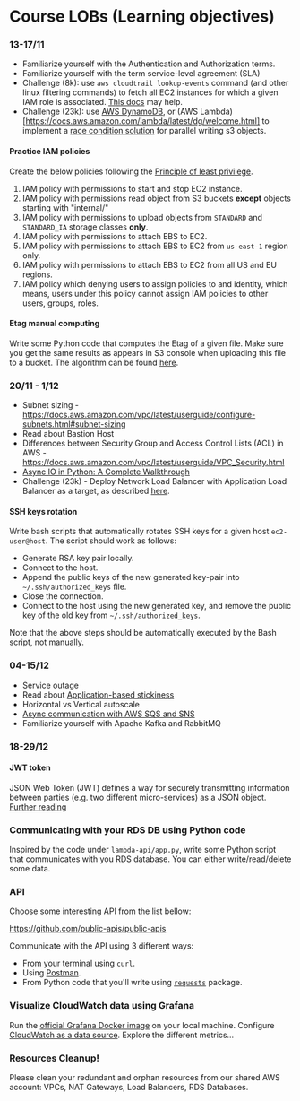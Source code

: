 # Course LOBs (Learning objectives)

### 13-17/11

- Familiarize yourself with the Authentication and Authorization terms.
- Familiarize yourself with the term service-level agreement (SLA)
- Challenge (8k): use `aws cloudtrail lookup-events` command (and other linux filtering commands) to fetch all EC2 instances for which a given IAM role is associated. [This docs](https://docs.aws.amazon.com/awscloudtrail/latest/userguide/view-cloudtrail-events-cli.html#looking-up-events-with-the-aws-cli) may help.
- Challenge (23k): use [AWS DynamoDB](https://docs.aws.amazon.com/amazondynamodb/latest/developerguide/Introduction.html), or (AWS Lambda)[https://docs.aws.amazon.com/lambda/latest/dg/welcome.html] to implement a [race condition solution](https://stackoverflow.com/questions/45803968/aws-s3-client-race-condition-solutions) for parallel writing s3 objects.

#### Practice IAM policies

Create the below policies following the [Principle of least privilege](https://en.wikipedia.org/wiki/Principle_of_least_privilege).

1. IAM policy with permissions to start and stop EC2 instance.
2. IAM policy with permissions read object from S3 buckets **except** objects starting with "internal/"
3. IAM policy with permissions to upload objects from `STANDARD` and `STANDARD_IA` storage classes **only**.
4. IAM policy with permissions to attach EBS to EC2.
5. IAM policy with permissions to attach EBS to EC2 from `us-east-1` region only.
6. IAM policy with permissions to attach EBS to EC2 from all US and EU regions.
7. IAM policy which denying users to assign policies to and identity, which means, users under this policy cannot assign IAM policies to other users, groups, roles.

#### Etag manual computing

Write some Python code that computes the Etag of a given file. Make sure you get the same results as appears in S3 console when uploading this file to a bucket. The algorithm can be found [here](https://stackoverflow.com/a/43819225).


### 20/11 - 1/12

- Subnet sizing - https://docs.aws.amazon.com/vpc/latest/userguide/configure-subnets.html#subnet-sizing
- Read about Bastion Host
- Differences between Security Group and Access Control Lists (ACL) in AWS - https://docs.aws.amazon.com/vpc/latest/userguide/VPC_Security.html
- [Async IO in Python: A Complete Walkthrough](https://realpython.com/async-io-python/)
- Challenge (23k) - Deploy Network Load Balancer with Application Load Balancer as a target, as described [here](https://aws.amazon.com/blogs/networking-and-content-delivery/application-load-balancer-type-target-group-for-network-load-balancer/). 

#### SSH keys rotation

Write bash scripts that automatically rotates SSH keys for a given host `ec2-user@host`. The script should work as follows:

- Generate RSA key pair locally.
- Connect to the host.
- Append the public keys of the new generated key-pair into `~/.ssh/authorized_keys` file.
- Close the connection.
- Connect to the host using the new generated key, and remove the public key of the old key from `~/.ssh/authorized_keys`.

Note that the above steps should be automatically executed by the Bash script, not manually.

### 04-15/12

- Service outage
- Read about [Application-based stickiness](https://docs.aws.amazon.com/elasticloadbalancing/latest/application/sticky-sessions.html#application-based-stickiness)
- Horizontal vs Vertical autoscale
- [Async communication with AWS SQS and SNS](https://medium.com/@erickgallani/async-communication-with-aws-sqs-and-sns-d6339de81f2e)
- Familiarize yourself with Apache Kafka and RabbitMQ

### 18-29/12

#### JWT token

JSON Web Token (JWT) defines a way for securely transmitting information between parties (e.g. two different micro-services) as a JSON object.  
[Further reading](https://jwt.io/introduction)

### Communicating with your RDS DB using Python code

Inspired by the code under `lambda-api/app.py`, write some Python script that communicates with you RDS database. You can either write/read/delete some data.

### API 

Choose some interesting API from the list bellow:

https://github.com/public-apis/public-apis

Communicate with the API using 3 different ways:

- From your terminal using `curl`.
- Using [Postman](https://www.postman.com/downloads/).
- From Python code that you'll write using [`requests`](https://requests.readthedocs.io/en/latest/) package.

### Visualize CloudWatch data using Grafana

Run the [official Grafana Docker image](https://hub.docker.com/r/grafana/grafana-oss) on your local machine. Configure [CloudWatch as a data source](https://grafana.com/docs/grafana/latest/datasources/aws-cloudwatch/). Explore the different metrics...

### Resources Cleanup!

Please clean your redundant and orphan resources from our shared AWS account: VPCs, NAT Gateways, Load Balancers, RDS Databases.

